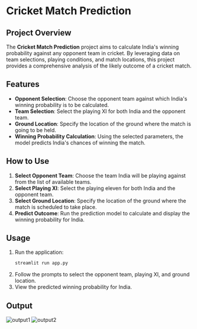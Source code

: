 
# Cricket Match Prediction

## Project Overview

The **Cricket Match Prediction** project aims to calculate India's winning probability against any opponent team in cricket. By leveraging data on team selections, playing conditions, and match locations, this project provides a comprehensive analysis of the likely outcome of a cricket match. 

## Features

- **Opponent Selection**: Choose the opponent team against which India's winning probability is to be calculated.
- **Team Selection**: Select the playing XI for both India and the opponent team.
- **Ground Location**: Specify the location of the ground where the match is going to be held.
- **Winning Probability Calculation**: Using the selected parameters, the model predicts India's chances of winning the match.

## How to Use

1. **Select Opponent Team**: Choose the team India will be playing against from the list of available teams.
2. **Select Playing XI**: Select the playing eleven for both India and the opponent team.
3. **Select Ground Location**: Specify the location of the ground where the match is scheduled to take place.
4. **Predict Outcome**: Run the prediction model to calculate and display the winning probability for India.

## Usage

1. Run the application:
   ```sh
   streamlit run app.py
   ```
2. Follow the prompts to select the opponent team, playing XI, and ground location.
3. View the predicted winning probability for India.

## Output
![output1](https://github.com/user-attachments/assets/20c3b835-a814-4110-9e64-a320dbc92392)
![output2](https://github.com/user-attachments/assets/ea0672d4-3bbc-49ec-8c53-5884b3eeb06b)
